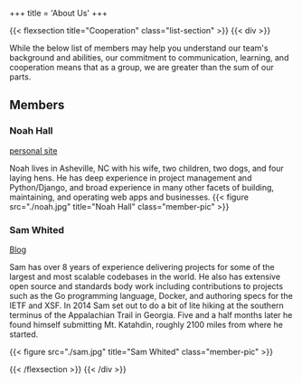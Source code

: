+++
title = 'About Us'
+++

{{< flexsection title="Cooperation" class="list-section" >}}
{{< div >}}

While the below list of members may help you understand our team's background and abilities, our commitment to communication, learning, and cooperation means that as a group, we are greater than the sum of our parts.

## Members

### Noah Hall
[personal site](https://www.nthall.com)

Noah lives in Asheville, NC with his wife, two children, two dogs, and four laying hens. He has deep experience in project management and Python/Django, and broad experience in many other facets of building, maintaining, and operating web apps and businesses.
{{< figure src="./noah.jpg" title="Noah Hall" class="member-pic" >}}

### Sam Whited

[Blog](https://blog.samwhited.com)

Sam has over 8 years of experience delivering projects for some of the largest
and most scalable codebases in the world.
He also has extensive open source and standards body work including
contributions to projects such as the Go programming language, Docker, and
authoring specs for the IETF and XSF.
In 2014 Sam set out to do a bit of lite hiking at the southern terminus of the
Appalachian Trail in Georgia.
Five and a half months later he found himself submitting Mt. Katahdin, roughly
2100 miles from where he started.

{{< figure src="./sam.jpg" title="Sam Whited" class="member-pic" >}}

{{< /flexsection >}}
{{< /div >}}
